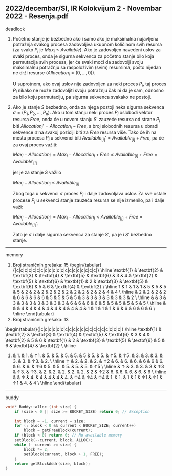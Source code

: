 2022/decembar/SI, IR Kolokvijum 2 - Novembar 2022 - Resenja.pdf
--------------------------------------------------------------------------------
deadlock
1. Početno stanje je bezbedno ako i samo ako je maksimalna najavljena potražnja svakog procesa zadovoljiva ukupnom količinom svih resursa (za svako $P_i$ je $Max_i \leq Available$). Ako je zadovoljen navedeni uslov za svaki proces, onda je sigurna sekvenca za početno stanje bilo koja permutacija svih procesa, jer će svaki moći da zadovolji svoju maksimalnu potražnju sa raspoloživim (svim) resursima, pošto nijedan ne drži resurse ($Allocation_i=(0,...,0)$).
   
   U suprotnom, ako ovaj uslov nije zadovoljen za neki proces $P_i$, taj proces $P_i$ nikako ne može zadovoljiti svoju potražnju čak ni da je sam, odnosno za bilo koju permutaciju, pa sigurna sekvenca svakako ne postoji.
2. Ako je stanje $S$ bezbedno, onda za njega postoji neka sigurna sekvenca $\sigma = (P_1, P_2, ..., P_n)$. Ako u tom stanju neki proces $P_i$ oslobodi vektor resursa $Free$, onda će u novom stanju $S'$ zauzeće resursa od strane $P_i$ biti $Allocation_i' = Allocation_i - Free$, a broj slobodnih resursa u obradi sekvence $\sigma$ na svakoj poziciji biti za $Free$ resursa više. Tako će ih na mestu procesa $P_i$ u sekvenci biti $Available_{[i]}' = Available_{[i]} + Free$, pa će za ovaj proces važiti:
   
   $Max_i - Allocation_i' = Max_i - Allocation_i + Free \leq Available_{[i]} + Free = Available'_{[i]}$
   
   jer je za stanje $S$ važilo
   
   $Max_i - Allocation_i \leq Available_{[i]}$
   
   Zbog toga u sekvenci $\sigma$ proces $P_i$ i dalje zadovoljava uslov. Za sve ostale procese $P_j$ u sekvenci stanje zauzeća resursa se nije izmenilo, pa i dalje važi:
   
   $Max_j - Allocation_j' = Max_i - Allocation_j < Available_{[j]} + Free = Available_{[j]}'$.
   
   Zato je $\sigma$ i dalje sigurna sekvenca za stanje $S'$, pa je i $S'$ bezbedno stanje.

--------------------------------------------------------------------------------
memory
1. Broj straničnih grešaka: 15
\begin{tabular}{|c|c|c|c|c|c|c|c|c|c|c|c|c|c|c|c|c|c|c|c|}
\hline
\textbf{1} & \textbf{2} & \textbf{3} & \textbf{4} & \textbf{5} & \textbf{6} & 3 & 4 & \textbf{2} & \textbf{5} & \textbf{6} & \textbf{1} & 2 & \textbf{3} & \textbf{5} & \textbf{6} & 5 & 6 & \textbf{4} & \textbf{2} \\
\hline
1 & 1 & 1 & 1 & 5 & 5 & 5 & 5 & 2 & 2 & 2 & 2 & 2 & 2 & 2 & 2 & 2 & 2 & 4 & 4 \\
\hline
  & 2 & 2 & 2 & 2 & 6 & 6 & 6 & 6 & 5 & 5 & 5 & 5 & 3 & 3 & 3 & 3 & 3 & 3 & 2 \\
\hline
  &   & 3 & 3 & 3 & 3 & 3 & 3 & 3 & 3 & 6 & 6 & 6 & 6 & 5 & 5 & 5 & 5 & 5 & 5 \\
\hline
  &   &   & 4 & 4 & 4 & 4 & 4 & 4 & 4 & 4 & 1 & 1 & 1 & 1 & 6 & 6 & 6 & 6 & 6 \\
\hline
\end{tabular}
2. Broj straničnih grešaka: 13

\begin{tabular}{|c|c|c|c|c|c|c|c|c|c|c|c|c|c|c|c|c|c|c|c|}
\hline
\textbf{1} & \textbf{2} & \textbf{3} & \textbf{4} & \textbf{5} & \textbf{6} & 3 & 4 & \textbf{2} & 5 & 6 & \textbf{1} & 2 & \textbf{3} & \textbf{5} & \textbf{6} & 5 & 6 & \textbf{4} & \textbf{2} \\
\hline
1. & 1. & 1. & ↑1. & 5. & 5. & 5. & 5. & 5 & 5. & 5. & ↑5. & ↑5. & 3. & 3. & 3. & 3. & 3. & ↑3. & 2. \\
\hline
↑  & 2. & 2. & 2. & ↑2 & 6. & 6. & 6. & 6 & 6 & 6. & 6. & 6. & ↑6 & 5. & 5. & 5. & 5. & 5. & ↑5 \\
\hline
   & ↑ & 3. & 3. & 3 & ↑3 & ↑3. & ↑3. & 2. & 2. & 2. & 2. & 2. & 2 & ↑2 & 6. & 6. & 6. & 6. & 6 \\
\hline
   &   & ↑ & 4. & 4 & 4 & 4 & 4. & ↑4 & ↑4 & ↑4 & 1. & 1. & 1 & 1 & ↑1 & ↑1 & ↑1 & 4. & 4 \\
\hline
\end{tabular}

--------------------------------------------------------------------------------
buddy
```cpp
void* Buddy::alloc (int size) {
    if (size < 0 || size >= BUCKET_SIZE) return 0; // Exception

    int block = -1, current = size;
    for (; block < 0 && current < BUCKET_SIZE; current++)
        block = getFreeBlock(current);
    if (block < 0) return 0; // No available memory
    setBlock(--current, block, ALLOC);
    while (--current >= size) {
        block *= 2;
        setBlock(current, block + 1, FREE);
    }
    return getBlockAddr(size, block);
}
```
